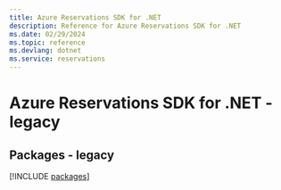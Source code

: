 ```yaml
---
title: Azure Reservations SDK for .NET
description: Reference for Azure Reservations SDK for .NET
ms.date: 02/29/2024
ms.topic: reference
ms.devlang: dotnet
ms.service: reservations
---
```

# Azure Reservations SDK for .NET - legacy
## Packages - legacy
[!INCLUDE [packages](reservations-index.md)]